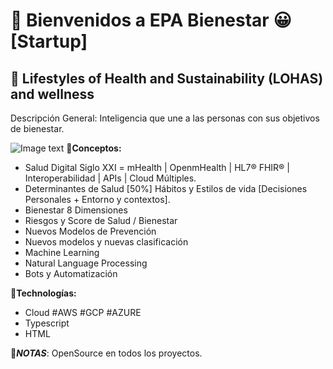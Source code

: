 
# 🔹 Bienvenidos a EPA Bienestar 😀 [Startup]
## 🔸 Lifestyles of Health and Sustainability (LOHAS) and wellness
Descripción General:
Inteligencia que une a las personas con sus objetivos de bienestar.

![Image text](https://www.epa-bienestar.com/assets/img/RoadMap-EPA-Bienestar.jpg)
🔸**Conceptos:**
- Salud Digital Siglo XXI = mHealth | OpenmHealth | HL7® FHIR® | Interoperabilidad | APIs | Cloud Múltiples.
- Determinantes de Salud [50%] Hábitos y Estilos de vida [Decisiones Personales + Entorno y contextos]. 
- Bienestar 8 Dimensiones
- Riesgos y Score de Salud / Bienestar
- Nuevos Modelos de Prevención
- Nuevos modelos y nuevas clasificación
- Machine Learning
- Natural Language Processing
- Bots y Automatización

🔸**Technologías:**
- Cloud #AWS #GCP #AZURE
- Typescript
- HTML

📌***NOTAS***: 
OpenSource en todos los proyectos.
